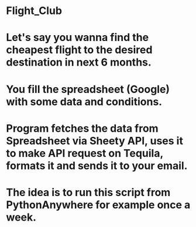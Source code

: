 # Flight_Club
#
# Let's say you wanna find the cheapest flight to the desired destination in next 6 months.
# You fill the spreadsheet (Google) with some data and conditions.
# Program fetches the data from Spreadsheet via Sheety API, uses it to make API request on Tequila, formats it and sends it to your email.
# The idea is to run this script from PythonAnywhere for example once a week.
